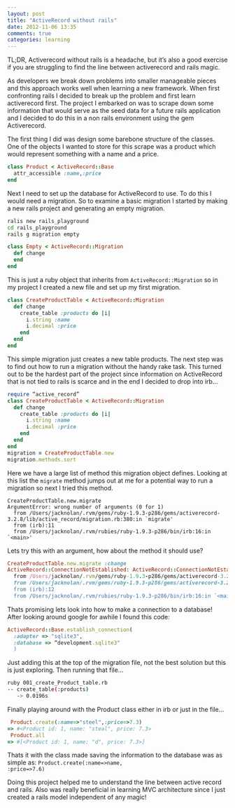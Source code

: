 ```yaml
---
layout: post
title: "ActiveRecord without rails"
date: 2012-11-06 13:35
comments: true
categories: learning
---
```

TL;DR, Activerecord without rails is a headache, but it’s also a good exercise if you are struggling to find the line between activerecord and rails magic.

As developers we break  down problems into smaller manageable pieces and this approach works well when learning a new framework. When first confronting rails I decided to break up the problem and first learn activerecord first. The project I embarked on was to scrape down some information that would serve as the seed data for a future rails application and I decided to do this in a non rails environment using the gem Activerecord.

The first thing I did was design some barebone structure of the classes. One of the objects I wanted to store for this scrape was a product which would represent something with a name and a price.
```ruby
class Product < ActiveRecord::Base
  attr_accessible :name,:price
end
```
Next I need to set up the database for ActiveRecord to use. To do this I would need a migration. So to examine a basic migration I started by making a new rails project and generating an empty migration.
```bash
ralis new rails_playground
cd rails_playground
rails g migration empty
```
```ruby
class Empty < ActiveRecord::Migration
  def change
  end
end
```
This is just a ruby object that inherits from <code>ActiveRecord::Migration</code> so in my project I created a new file and set up my first migration.
```ruby
class CreateProductTable < ActiveRecord::Migration
  def change
    create_table :products do |i|
      i.string :name
      i.decimal :price
    end
  end
end
```
This simple migration just creates a new table products. The next step was to find out how to run a migration without the handy rake task. This turned out to be the hardest part of the project since information on ActiveRecord that is not tied to rails is scarce and in the end I decided to drop into irb...
```ruby
require “active_record”
class CreateProductTable < ActiveRecord::Migration
  def change
    create_table :products do |i|
      i.string :name
      i.decimal :price
    end
  end
end
migration = CreateProductTable.new
migration.methods.sort
```
Here we have a large list of method this migration object defines. Looking at this list the <code>migrate</code> method jumps out at me for a potential way to run a migration
so next I tried this method.
```
CreateProductTable.new.migrate
ArgumentError: wrong number of arguments (0 for 1)
  from /Users/jacknolan/.rvm/gems/ruby-1.9.3-p286/gems/activerecord-3.2.8/lib/active_record/migration.rb:380:in `migrate'
  from (irb):11
  from /Users/jacknolan/.rvm/rubies/ruby-1.9.3-p286/bin/irb:16:in `<main>'

```
Lets try this with an argument, how about the method it should use?
```ruby
CreateProductTable.new.migrate :change
ActiveRecord::ConnectionNotEstablished: ActiveRecord::ConnectionNotEstablished
  from /Users/jacknolan/.rvm/gems/ruby-1.9.3-p286/gems/activerecord-3.2.8/lib/active_record/connection_adapters/abstract/connection_specification.rb:166:in `connection_pool'
  from /Users/jacknolan/.rvm/gems/ruby-1.9.3-p286/gems/activerecord-3.2.8/lib/active_record/migration.rb:389:in `migrate'
  from (irb):12
  from /Users/jacknolan/.rvm/rubies/ruby-1.9.3-p286/bin/irb:16:in `<main>'
```
Thats promising lets look into how to make a connection to a database! After looking around google for awhile I found this code:

```ruby
ActiveRecord::Base.establish_connection(
  :adapter => "sqlite3",
  :database => “development.sqlite3"
  )
```
Just adding this at the top of the migration file, not the best solution but this is just exploring. Then running that file...
```bash
ruby 001_create_Product_table.rb 
-- create_table(:products)
   -> 0.0196s
```
Finally playing around with the Product class either in irb or just in the file...
```ruby
 Product.create(:name=>"steel",:price=>7.3)
=> #<Product id: 1, name: "steal", price: 7.3> 
 Product.all
=> #[<Product id: 1, name: "d", price: 7.3>] 
```
Thats it with the class made saving the information to the database was as simple as: <code>Product.create(:name=>name, :price=>7.6)</code>

Doing this project helped me to understand the line between active record and rails. Also was really beneficial in learning MVC architecture since I just created a rails model independent of any magic!


